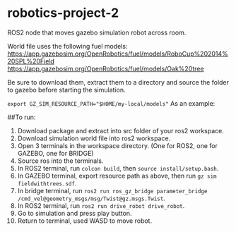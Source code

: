 # robotics-project-2
ROS2 node that moves gazebo simulation robot across room.

World file uses the following fuel models:
https://app.gazebosim.org/OpenRobotics/fuel/models/RoboCup%202014%20SPL%20Field
https://app.gazebosim.org/OpenRobotics/fuel/models/Oak%20tree

Be sure to download them, extract them to a directory and source the folder to gazebo before starting the simulation. 

```export GZ_SIM_RESOURCE_PATH="$HOME/my-local/models"```
As an example:


##To run:

1. Download package and extract into src folder of your ros2 workspace.
2. Download simulation world file into ros2 workspace.
3. Open 3 terminals in the workspace directory. (One for ROS2, one for GAZEBO, one for BRIDGE)
4. Source ros into the terminals.
5. In ROS2 terminal, run ```colcon build```, then ```source install/setup.bash```.
6. In GAZEBO terminal, export resource path as above, then run ```gz sim fieldwithtrees.sdf```.
7. In bridge terminal, run ```ros2 run ros_gz_bridge parameter_bridge /cmd_vel@geometry_msgs/msg/Twist@gz.msgs.Twist```.
8. In ROS2 terminal, run ```ros2 run drive_robot drive_robot```.
9. Go to simulation and press play button.
10. Return to terminal, used WASD to move robot.



